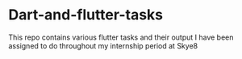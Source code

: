 # Dart-and-flutter-tasks
This repo contains various flutter tasks and their output I have been assigned to do throughout my internship period at Skye8
